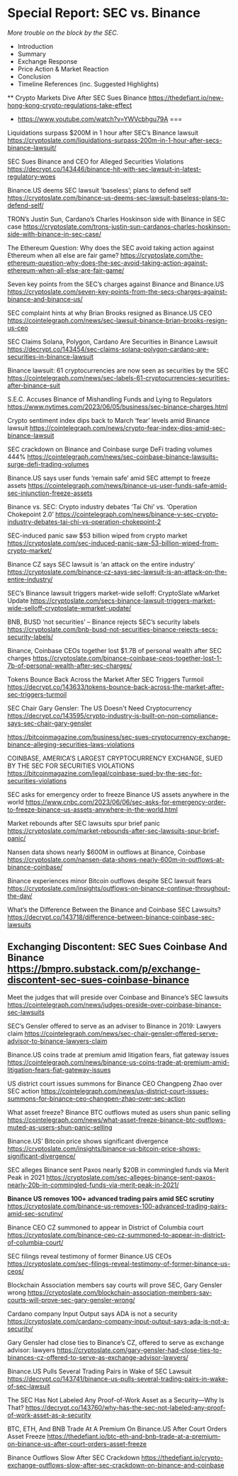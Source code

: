 # Special Report: SEC vs. Binance

_More trouble on the block by the SEC._

- Introduction
- Summary
- Exchange Response
- Price Action & Market Reaction
- Conclusion
- Timeline References (inc. Suggested Highlights)

** Crypto Markets Dive After SEC Sues Binance
https://thedefiant.io/new-hong-kong-crypto-regulations-take-effect

- https://www.youtube.com/watch?v=YWVcbhgu79A
===

Liquidations surpass $200M in 1 hour after SEC’s Binance lawsuit
https://cryptoslate.com/liquidations-surpass-200m-in-1-hour-after-secs-binance-lawsuit/

SEC Sues Binance and CEO for Alleged Securities Violations
https://decrypt.co/143446/binance-hit-with-sec-lawsuit-in-latest-regulatory-woes

Binance.US deems SEC lawsuit ‘baseless’; plans to defend self
https://cryptoslate.com/binance-us-deems-sec-lawsuit-baseless-plans-to-defend-self/

TRON’s Justin Sun, Cardano’s Charles Hoskinson side with Binance in SEC case
https://cryptoslate.com/trons-justin-sun-cardanos-charles-hoskinson-side-with-binance-in-sec-case/

The Ethereum Question: Why does the SEC avoid taking action against Ethereum when all else are fair game?
https://cryptoslate.com/the-ethereum-question-why-does-the-sec-avoid-taking-action-against-ethereum-when-all-else-are-fair-game/

Seven key points from the SEC’s charges against Binance and Binance.US
https://cryptoslate.com/seven-key-points-from-the-secs-charges-against-binance-and-binance-us/

SEC complaint hints at why Brian Brooks resigned as Binance​.US CEO
https://cointelegraph.com/news/sec-lawsuit-binance-brian-brooks-resign-us-ceo

SEC Claims Solana, Polygon, Cardano Are Securities in Binance Lawsuit
https://decrypt.co/143454/sec-claims-solana-polygon-cardano-are-securities-in-binance-lawsuit

Binance lawsuit: 61 cryptocurrencies are now seen as securities by the SEC
https://cointelegraph.com/news/sec-labels-61-cryptocurrencies-securities-after-binance-suit

S.E.C. Accuses Binance of Mishandling Funds and Lying to Regulators
https://www.nytimes.com/2023/06/05/business/sec-binance-charges.html

Crypto sentiment index dips back to March ‘fear’ levels amid Binance lawsuit
https://cointelegraph.com/news/crypto-fear-index-dips-amid-sec-binance-lawsuit

SEC crackdown on Binance and Coinbase surge DeFi trading volumes 444%
https://cointelegraph.com/news/sec-coinbase-binance-lawsuits-surge-defi-trading-volumes

Binance.​US says user funds ‘remain safe’ amid SEC attempt to freeze assets
https://cointelegraph.com/news/binance-us-user-funds-safe-amid-sec-injunction-freeze-assets

Binance vs. SEC: Crypto industry debates ‘Tai Chi’ vs. ‘Operation Chokepoint 2.0’
https://cointelegraph.com/news/binance-v-sec-crypto-industry-debates-tai-chi-vs-operation-chokepoint-2

SEC-induced panic saw $53 billion wiped from crypto market
https://cryptoslate.com/sec-induced-panic-saw-53-billion-wiped-from-crypto-market/

Binance CZ says SEC lawsuit is ‘an attack on the entire industry’
https://cryptoslate.com/binance-cz-says-sec-lawsuit-is-an-attack-on-the-entire-industry/

SEC’s Binance lawsuit triggers market-wide selloff: CryptoSlate wMarket Update
https://cryptoslate.com/secs-binance-lawsuit-triggers-market-wide-selloff-cryptoslate-wmarket-update/

BNB, BUSD ‘not securities’ – Binance rejects SEC’s security labels
https://cryptoslate.com/bnb-busd-not-securities-binance-rejects-secs-security-labels/

Binance, Coinbase CEOs together lost $1.7B of personal wealth after SEC charges
https://cryptoslate.com/binance-coinbase-ceos-together-lost-1-7b-of-personal-wealth-after-sec-charges/

Tokens Bounce Back Across the Market After SEC Triggers Turmoil
https://decrypt.co/143633/tokens-bounce-back-across-the-market-after-sec-triggers-turmoil

SEC Chair Gary Gensler: The US Doesn't Need Cryptocurrency
https://decrypt.co/143595/crypto-industry-is-built-on-non-compliance-says-sec-chair-gary-gensler

https://bitcoinmagazine.com/business/sec-sues-cryptocurrency-exchange-binance-alleging-securities-laws-violations

COINBASE, AMERICA’S LARGEST CRYPTOCURRENCY EXCHANGE, SUED BY THE SEC FOR SECURITIES VIOLATIONS
https://bitcoinmagazine.com/legal/coinbase-sued-by-the-sec-for-securities-violations

SEC asks for emergency order to freeze Binance US assets anywhere in the world
https://www.cnbc.com/2023/06/06/sec-asks-for-emergency-order-to-freeze-binance-us-assets-anywhere-in-the-world.html

Market rebounds after SEC lawsuits spur brief panic
https://cryptoslate.com/market-rebounds-after-sec-lawsuits-spur-brief-panic/

Nansen data shows nearly $600M in outflows at Binance, Coinbase
https://cryptoslate.com/nansen-data-shows-nearly-600m-in-outflows-at-binance-coinbase/

Binance experiences minor Bitcoin outflows despite SEC lawsuit fears
https://cryptoslate.com/insights/outflows-on-binance-continue-throughout-the-day/

What’s the Difference Between the Binance and Coinbase SEC Lawsuits?
https://decrypt.co/143718/difference-between-binance-coinbase-sec-lawsuits

Exchanging Discontent: SEC Sues Coinbase And Binance
https://bmpro.substack.com/p/exchange-discontent-sec-sues-coinbase-binance
----

Meet the judges that will preside over Coinbase and Binance’s SEC lawsuits
https://cointelegraph.com/news/judges-preside-over-coinbase-binance-sec-lawsuits

SEC’s Gensler offered to serve as an adviser to Binance in 2019: Lawyers claim
https://cointelegraph.com/news/sec-chair-gensler-offered-serve-advisor-to-binance-lawyers-claim

Binance.US coins trade at premium amid litigation fears, fiat gateway issues
https://cointelegraph.com/news/binance-us-coins-trade-at-premium-amid-litigation-fears-fiat-gateway-issues

US district court issues summons for Binance CEO Changpeng Zhao over SEC action
https://cointelegraph.com/news/us-district-court-issues-summons-for-binance-ceo-changpen-zhao-over-sec-action

What asset freeze? Binance BTC outflows muted as users shun panic selling
https://cointelegraph.com/news/what-asset-freeze-binance-btc-outflows-muted-as-users-shun-panic-selling

Binance.US’ Bitcoin price shows significant divergence
https://cryptoslate.com/insights/binance-us-bitcoin-price-shows-significant-divergence/

SEC alleges Binance sent Paxos nearly $20B in commingled funds via Merit Peak in 2021
https://cryptoslate.com/sec-alleges-binance-sent-paxos-nearly-20b-in-commingled-funds-via-merit-peak-in-2021/

**Binance US removes 100+ advanced trading pairs amid SEC scrutiny**
https://cryptoslate.com/binance-us-removes-100-advanced-trading-pairs-amid-sec-scrutiny/

Binance CEO CZ summoned to appear in District of Columbia court
https://cryptoslate.com/binance-ceo-cz-summoned-to-appear-in-district-of-columbia-court/

SEC filings reveal testimony of former Binance.US CEOs
https://cryptoslate.com/sec-filings-reveal-testimony-of-former-binance-us-ceos/

Blockchain Association members say courts will prove SEC, Gary Gensler wrong
https://cryptoslate.com/blockchain-association-members-say-courts-will-prove-sec-gary-gensler-wrong/

Cardano company Input Output says ADA is not a security
https://cryptoslate.com/cardano-company-input-output-says-ada-is-not-a-security/

Gary Gensler had close ties to Binance’s CZ, offered to serve as exchange advisor: lawyers
https://cryptoslate.com/gary-gensler-had-close-ties-to-binances-cz-offered-to-serve-as-exchange-advisor-lawyers/

Binance.US Pulls Several Trading Pairs in Wake of SEC Lawsuit
https://decrypt.co/143741/binance-us-pulls-several-trading-pairs-in-wake-of-sec-lawsuit

The SEC Has Not Labeled Any Proof-of-Work Asset as a Security—Why Is That?
https://decrypt.co/143760/why-has-the-sec-not-labeled-any-proof-of-work-asset-as-a-security

BTC, ETH, And BNB Trade At A Premium On Binance.US After Court Orders Asset Freeze
https://thedefiant.io/btc-eth-and-bnb-trade-at-a-premium-on-binance-us-after-court-orders-asset-freeze

Binance Outflows Slow After SEC Crackdown
https://thedefiant.io/crypto-exchange-outflows-slow-after-sec-crackdown-on-binance-and-coinbase
